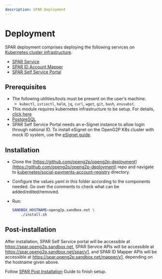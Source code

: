 ```yaml
---
description: SPAR Deployment
---
```


# Deployment

SPAR deployment comprises deploying the following services on [Kubernetes cluster infrastructure](../deployment/infrastructure/).

* [SPAR Service](./#spar-service)&#x20;
* [SPAR ID Account Mapper](./#id-account-mapper)&#x20;
* [SPAR Self Service Portal](./#spar-self-service-portal) &#x20;

## Prerequisites

* The following utilities/tools must be present on the user's machine.
  * `kubectl`, `istioctl`, `helm`, `jq`, `curl`, `wget`, `git`, `bash`, `envsubst`.
* This module requires kubernetes infrastructure to be setup. For details, [click here](../deployment/infrastructure/)
* [PostgreSQL](../deployment/external-components-setup/postgresql-server-deployment.md)
* SPAR Self Service Portal needs an e-Signet instance to allow login through national ID. To install eSignet on the OpenG2P K8s cluster with mock ID system, use the [eSignet guide](../deployment/external-components-setup/esignet-deployment.md).

## Installation

* Clone the [https://github.com/openg2p/openg2p-deployment](https://github.com/openg2p/openg2p-deployment) repo and navigate to [kubernetes/social-payments-account-registry](https://github.com/OpenG2P/openg2p-deployment/tree/main/kubernetes/social-payments-account-registry) directory.
* Configure the values.yaml in this folder according to the components needed. Go over the comments to check what can be added/edited/removed.
*   Run:

    ```bash
    SANDBOX_HOSTNAME=openg2p.sandbox.net \
        ./install.sh
    ```

## Post-installation

After installation, SPAR Self Service portal will be accessible at https://spar.openg2p.sandbox.net, SPAR Service APIs will be accessible at https://spar.openg2p.sandbox.net/spar/v1, and SPAR ID Mapper APIs will be accessible at https://spar.openg2p.sandbox.net/mapper/v1, depending on the hostname given above.

Follow [SPAR Post Installation](broken-reference) Guide to finish setup.
